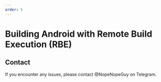 ```yaml
---
order: 5
---
```


# Building Android with Remote Build Execution (RBE)

## Contact

If you encounter any issues, please contact @NopeNopeGuy on Telegram.
